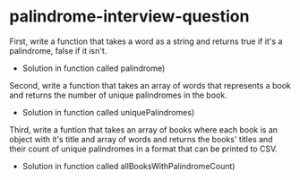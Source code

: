# palindrome-interview-question

First, write a function that takes a word as a string and returns true if it's a palindrome, false if it isn't. 

 - Solution in function called palindrome)

Second, write a function that takes an array of words that represents a book and returns the number of unique palindromes in the book.

- Solution in function called uniquePalindromes)

Third, write a funtion that takes an array of books where each book is an object with it's title and array of words and returns the books' titles and their count of unique palindromes in a format that can be printed to CSV. 

- Solution in function called allBooksWithPalindromeCount)
